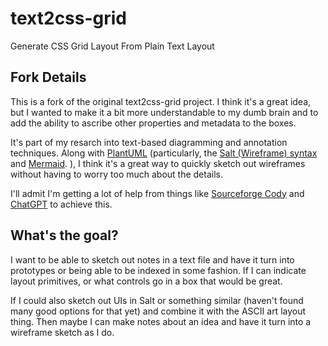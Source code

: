 # text2css-grid
Generate CSS Grid Layout From Plain Text Layout

## Fork Details
This is a fork of the original text2css-grid project. I think it's a great idea, but I wanted to make it a bit more understandable to my dumb brain and to add the ability to ascribe other properties and metadata to the boxes. 

It's part of my resarch into text-based diagramming and annotation techniques. Along with [PlantUML](https://plantuml.com/) (particularly, the [Salt (Wireframe) syntax](https://plantuml.com/salt) and [Mermaid](https://mermaid-js.github.io/mermaid/#/). 
), I think it's a great way to quickly sketch out wireframes without having to worry too much about the details. 

I'll admit I'm getting a lot of help from things like [Sourceforge Cody](https://sourceforge.net/projects/cody/) and [ChatGPT](https://chat.openai.com/) to achieve this.

## What's the goal?
I want to be able to sketch out notes in a text file and have it turn into prototypes or being able to be indexed in some fashion. If I can indicate layout primitives, or what controls go in a box that would be great. 

If I could also sketch out UIs in Salt or something similar (haven't found many good options for that yet) and combine it with the ASCII art layout thing. Then maybe I can make notes about an idea and have it turn into a wireframe sketch as I do. 